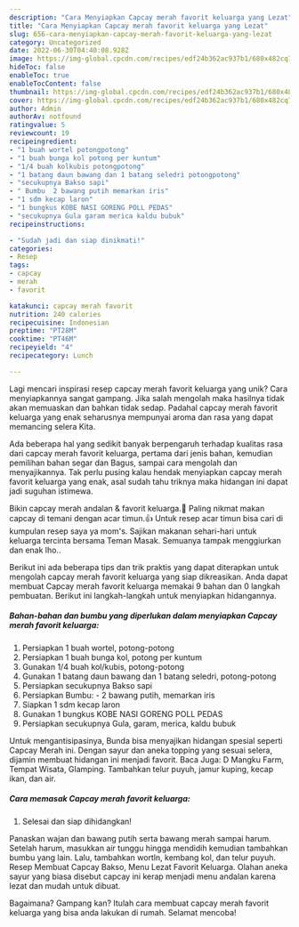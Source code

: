 ```yaml
---
description: "Cara Menyiapkan Capcay merah favorit keluarga yang Lezat"
title: "Cara Menyiapkan Capcay merah favorit keluarga yang Lezat"
slug: 656-cara-menyiapkan-capcay-merah-favorit-keluarga-yang-lezat
category: Uncategorized
date: 2022-06-30T04:40:08.928Z
image: https://img-global.cpcdn.com/recipes/edf24b362ac937b1/680x482cq70/capcay-merah-favorit-keluarga-foto-resep-utama.jpg
hideToc: false
enableToc: true
enableTocContent: false
thumbnail: https://img-global.cpcdn.com/recipes/edf24b362ac937b1/680x482cq70/capcay-merah-favorit-keluarga-foto-resep-utama.jpg
cover: https://img-global.cpcdn.com/recipes/edf24b362ac937b1/680x482cq70/capcay-merah-favorit-keluarga-foto-resep-utama.jpg
author: Admin
authorAv: notfound
ratingvalue: 5
reviewcount: 19
recipeingredient:
- "1 buah wortel potongpotong"
- "1 buah bunga kol potong per kuntum"
- "1/4 buah kolkubis potongpotong"
- "1 batang daun bawang dan 1 batang seledri potongpotong"
- "secukupnya Bakso sapi"
- " Bumbu  2 bawang putih memarkan iris"
- "1 sdm kecap laron"
- "1 bungkus KOBE NASI GORENG POLL PEDAS"
- "secukupnya Gula garam merica kaldu bubuk"
recipeinstructions:

- "Sudah jadi dan siap dinikmati!"
categories:
- Resep
tags:
- capcay
- merah
- favorit

katakunci: capcay merah favorit 
nutrition: 240 calories
recipecuisine: Indonesian
preptime: "PT28M"
cooktime: "PT46M"
recipeyield: "4"
recipecategory: Lunch

---
```





Lagi mencari inspirasi resep capcay merah favorit keluarga yang unik? Cara menyiapkannya sangat gampang. Jika salah mengolah maka hasilnya tidak akan memuaskan dan bahkan tidak sedap. Padahal capcay merah favorit keluarga yang enak seharusnya mempunyai aroma dan rasa yang dapat memancing selera Kita.





Ada beberapa hal yang sedikit banyak berpengaruh terhadap kualitas rasa dari capcay merah favorit keluarga, pertama dari jenis bahan, kemudian pemilihan bahan segar dan Bagus, sampai cara mengolah dan menyajikannya. Tak perlu pusing kalau hendak menyiapkan capcay merah favorit keluarga yang enak,      asal sudah tahu triknya maka hidangan ini dapat jadi suguhan istimewa.














Bikin capcay merah andalan &amp; favorit keluarga.🙌 Paling nikmat makan capcay di temani dengan acar timun.👍 Untuk resep acar timun bisa cari di kumpulan resep saya ya mom&#39;s. Sajikan makanan sehari-hari untuk keluarga tercinta bersama Teman Masak. Semuanya tampak menggiurkan dan enak lho..






Berikut ini ada beberapa tips dan trik praktis yang dapat diterapkan untuk mengolah capcay merah favorit keluarga yang siap dikreasikan. Anda dapat membuat Capcay merah favorit keluarga memakai 9 bahan dan 0 langkah pembuatan. Berikut ini langkah-langkah untuk menyiapkan hidangannya.

<!--inarticleads1-->

##### Bahan-bahan dan bumbu yang diperlukan dalam menyiapkan Capcay merah favorit keluarga:

1. Persiapkan 1 buah wortel, potong-potong
1. Persiapkan 1 buah bunga kol, potong per kuntum
1. Gunakan 1/4 buah kol/kubis, potong-potong
1. Gunakan 1 batang daun bawang dan 1 batang seledri, potong-potong
1. Persiapkan secukupnya Bakso sapi
1. Persiapkan  Bumbu: - 2 bawang putih, memarkan iris
1. Siapkan 1 sdm kecap laron
1. Gunakan 1 bungkus KOBE NASI GORENG POLL PEDAS
1. Persiapkan secukupnya Gula, garam, merica, kaldu bubuk


Untuk mengantisipasinya, Bunda bisa menyajikan hidangan spesial seperti Capcay Merah ini. Dengan sayur dan aneka topping yang sesuai selera, dijamin membuat hidangan ini menjadi favorit. Baca Juga: D Mangku Farm, Tempat Wisata, Glamping. Tambahkan telur puyuh, jamur kuping, kecap ikan, dan air. 

<!--inarticleads2-->

##### Cara memasak Capcay merah favorit keluarga:


1. Selesai dan siap dihidangkan!

Panaskan wajan dan bawang putih serta bawang merah sampai harum. Setelah harum, masukkan air tunggu hingga mendidih kemudian tambahkan bumbu yang lain. Lalu, tambahkan wortln, kembang kol, dan telur puyuh. Resep Membuat Capcay Bakso, Menu Lezat Favorit Keluarga. Olahan aneka sayur yang biasa disebut capcay ini kerap menjadi menu andalan karena lezat dan mudah untuk dibuat. 

Bagaimana? Gampang kan? Itulah cara membuat capcay merah favorit keluarga yang bisa anda lakukan di rumah. Selamat mencoba!
